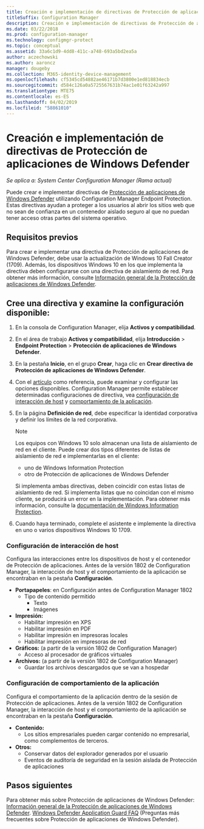 ```yaml
---
title: Creación e implementación de directivas de Protección de aplicaciones de Windows Defender
titleSuffix: Configuration Manager
description: Creación e implementación de directivas de Protección de aplicaciones de Windows Defender.
ms.date: 03/22/2018
ms.prod: configuration-manager
ms.technology: configmgr-protect
ms.topic: conceptual
ms.assetid: 33a6c1d9-4dd8-411c-a748-693a5bd2ea5a
author: aczechowski
ms.author: aaroncz
manager: dougeby
ms.collection: M365-identity-device-management
ms.openlocfilehash: cf5345cd54882ae46171b7d3800e1ed818834ecb
ms.sourcegitcommit: d584c126a0a5725567631b74ac1e01f63242a997
ms.translationtype: MTE75
ms.contentlocale: es-ES
ms.lasthandoff: 04/02/2019
ms.locfileid: "58861010"
---
```

# <a name="create-and-deploy-windows-defender-application-guard-policy"></a>Creación e implementación de directivas de Protección de aplicaciones de Windows Defender 
*Se aplica a: System Center Configuration Manager (Rama actual)*
<!-- 1351960 -->  
Puede crear e implementar directivas de [Protección de aplicaciones de Windows Defender](https://docs.microsoft.com/windows/threat-protection/windows-defender-application-guard/wd-app-guard-overview) utilizando Configuration Manager Endpoint Protection. Estas directivas ayudan a proteger a los usuarios al abrir los sitios web que no sean de confianza en un contenedor aislado seguro al que no puedan tener acceso otras partes del sistema operativo.

## <a name="prerequisites"></a>Requisitos previos

Para crear e implementar una directiva de Protección de aplicaciones de Windows Defender, debe usar la actualización de Windows 10 Fall Creator (1709). Además, los dispositivos Windows 10 en los que implementa la directiva deben configurarse con una directiva de aislamiento de red. Para obtener más información, consulte [Información general de la Protección de aplicaciones de Windows Defender](https://docs.microsoft.com/windows/threat-protection/windows-defender-application-guard/wd-app-guard-overview). 


## <a name="create-a-policy-and-to-browse-the-available-settings"></a>Cree una directiva y examine la configuración disponible:

1. En la consola de Configuration Manager, elija **Activos y compatibilidad**.
2. En el área de trabajo **Activos y compatibilidad**, elija **Introducción** > **Endpoint Protection** > **Protección de aplicaciones de Windows Defender**.
3. En la pestaña **Inicio**, en el grupo **Crear**, haga clic en **Crear directiva de Protección de aplicaciones de Windows Defender**.
4. Con el [artículo](https://docs.microsoft.com/windows/security/threat-protection/windows-defender-application-guard/configure-wd-app-guard) como referencia, puede examinar y configurar las opciones disponibles. Configuration Manager permite establecer determinadas configuraciones de directiva, vea [configuración de interacción de host](#BKMK_HIS) y [comportamiento de la aplicación](#BKMK_AppB).
5. En la página **Definición de red**, debe especificar la identidad corporativa y definir los límites de la red corporativa.

    > [!NOTE]
    > Los equipos con Windows 10 solo almacenan una lista de aislamiento de red en el cliente. Puede crear dos tipos diferentes de listas de aislamiento de red e implementarlas en el cliente:
    >
    >  - uno de Windows Information Protection
    >  - otro de Protección de aplicaciones de Windows Defender
    >
    > Si implementa ambas directivas, deben coincidir con estas listas de aislamiento de red. Si implementa listas que no coincidan con el mismo cliente, se producirá un error en la implementación. Para obtener más información, consulte la [documentación de Windows Information Protection](https://docs.microsoft.com/windows/threat-protection/windows-information-protection/create-wip-policy-using-sccm).
    > 
    > 

6. Cuando haya terminado, complete el asistente e implemente la directiva en uno o varios dispositivos Windows 10 1709.

### <a name="bkmk_HIS"></a> Configuración de interacción de host
Configura las interacciones entre los dispositivos de host y el contenedor de Protección de aplicaciones. Antes de la versión 1802 de Configuration Manager, la interacción de host y el comportamiento de la aplicación se encontraban en la pestaña **Configuración**.

- **Portapapeles**: en Configuración antes de Configuration Manager 1802
    - Tipo de contenido permitido
        - Texto
        - Imágenes
- **Impresión:**
    - Habilitar impresión en XPS
    - Habilitar impresión en PDF
    - Habilitar impresión en impresoras locales
    - Habilitar impresión en impresoras de red
- **Gráficos:** (a partir de la versión 1802 de Configuration Manager)
    - Acceso al procesador de gráficos virtuales
- **Archivos:** (a partir de la versión 1802 de Configuration Manager)
    - Guardar los archivos descargados que se van a hospedar

### <a name="bkmk_ABS"></a> Configuración de comportamiento de la aplicación
Configura el comportamiento de la aplicación dentro de la sesión de Protección de aplicaciones. Antes de la versión 1802 de Configuration Manager, la interacción de host y el comportamiento de la aplicación se encontraban en la pestaña **Configuración**.

- **Contenido:**
   - Los sitios empresariales pueden cargar contenido no empresarial, como complementos de terceros.
- **Otros:**
    - Conservar datos del explorador generados por el usuario
    - Eventos de auditoría de seguridad en la sesión aislada de Protección de aplicaciones



## <a name="next-steps"></a>Pasos siguientes
Para obtener más sobre Protección de aplicaciones de Windows Defender: [Información general de la Protección de aplicaciones de Windows Defender](https://docs.microsoft.com/windows/security/threat-protection/windows-defender-application-guard/wd-app-guard-overview).
[Windows Defender Application Guard FAQ](https://docs.microsoft.com/windows/security/threat-protection/windows-defender-application-guard/faq-wd-app-guard) (Preguntas más frecuentes sobre Protección de aplicaciones de Windows Defender).
